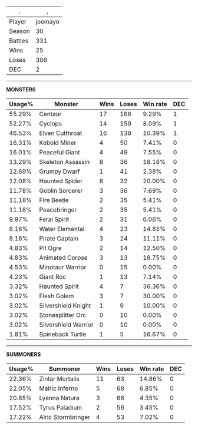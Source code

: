 .|.
|-|-
Player|joemayo
Season|30
Battles|331
Wins|25
Loses|306
DEC|2

---
**MONSTERS**

Usage%|Monster|Wins|Loses|Win rate|DEC|
-|-|-|-|-|-|
55.29%|Centaur|17|166|9.29%|1|
52.27%|Cyclops|14|159|8.09%|1|
46.53%|Elven Cutthroat|16|138|10.39%|1|
16.31%|Kobold Miner|4|50|7.41%|0|
16.01%|Peaceful Giant|4|49|7.55%|0|
13.29%|Skeleton Assassin|8|36|18.18%|0|
12.69%|Grumpy Dwarf|1|41|2.38%|0|
12.08%|Haunted Spider|8|32|20.00%|0|
11.78%|Goblin Sorcerer|3|36|7.69%|0|
11.18%|Fire Beetle|2|35|5.41%|0|
11.18%|Peacebringer|2|35|5.41%|0|
9.97%|Feral Spirit|2|31|6.06%|0|
8.16%|Water Elemental|4|23|14.81%|0|
8.16%|Pirate Captain|3|24|11.11%|0|
4.83%|Pit Ogre|2|14|12.50%|0|
4.83%|Animated Corpse|3|13|18.75%|0|
4.53%|Minotaur Warrior|0|15|0.00%|0|
4.23%|Giant Roc|1|13|7.14%|0|
3.32%|Haunted Spirit|4|7|36.36%|0|
3.02%|Flesh Golem|3|7|30.00%|0|
3.02%|Silvershield Knight|1|9|10.00%|0|
3.02%|Stonesplitter Orc|0|10|0.00%|0|
3.02%|Silvershield Warrior|0|10|0.00%|0|
1.81%|Spineback Turtle|1|5|16.67%|0|

---
**SUMMONERS**

Usage%|Summoner|Wins|Loses|Win rate|DEC|
-|-|-|-|-|-|
22.36%|Zintar Mortalis|11|63|14.86%|0|
22.05%|Malric Inferno|5|68|6.85%|0|
20.85%|Lyanna Natura|3|66|4.35%|0|
17.52%|Tyrus Paladium|2|56|3.45%|0|
17.22%|Alric Stormbringer|4|53|7.02%|0|
